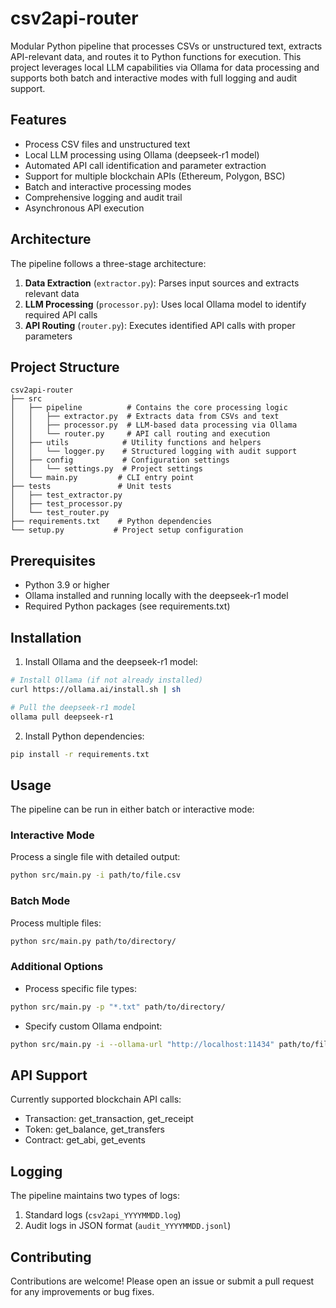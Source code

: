 # csv2api-router
Modular Python pipeline that processes CSVs or unstructured text, extracts API-relevant data, and routes it to Python functions for execution. This project leverages local LLM capabilities via Ollama for data processing and supports both batch and interactive modes with full logging and audit support.

## Features
- Process CSV files and unstructured text
- Local LLM processing using Ollama (deepseek-r1 model)
- Automated API call identification and parameter extraction
- Support for multiple blockchain APIs (Ethereum, Polygon, BSC)
- Batch and interactive processing modes
- Comprehensive logging and audit trail
- Asynchronous API execution

## Architecture
The pipeline follows a three-stage architecture:
1. **Data Extraction** (`extractor.py`): Parses input sources and extracts relevant data
2. **LLM Processing** (`processor.py`): Uses local Ollama model to identify required API calls
3. **API Routing** (`router.py`): Executes identified API calls with proper parameters

## Project Structure
```
csv2api-router
├── src
│   ├── pipeline          # Contains the core processing logic
│   │   ├── extractor.py  # Extracts data from CSVs and text
│   │   ├── processor.py  # LLM-based data processing via Ollama
│   │   └── router.py     # API call routing and execution
│   ├── utils            # Utility functions and helpers
│   │   └── logger.py    # Structured logging with audit support
│   ├── config           # Configuration settings
│   │   └── settings.py  # Project settings
│   └── main.py         # CLI entry point
├── tests               # Unit tests
│   ├── test_extractor.py
│   ├── test_processor.py
│   └── test_router.py
├── requirements.txt    # Python dependencies
└── setup.py           # Project setup configuration
```

## Prerequisites
- Python 3.9 or higher
- Ollama installed and running locally with the deepseek-r1 model
- Required Python packages (see requirements.txt)

## Installation
1. Install Ollama and the deepseek-r1 model:
```bash
# Install Ollama (if not already installed)
curl https://ollama.ai/install.sh | sh

# Pull the deepseek-r1 model
ollama pull deepseek-r1
```

2. Install Python dependencies:
```bash
pip install -r requirements.txt
```

## Usage
The pipeline can be run in either batch or interactive mode:

### Interactive Mode
Process a single file with detailed output:
```bash
python src/main.py -i path/to/file.csv
```

### Batch Mode
Process multiple files:
```bash
python src/main.py path/to/directory/
```

### Additional Options
- Process specific file types:
```bash
python src/main.py -p "*.txt" path/to/directory/
```

- Specify custom Ollama endpoint:
```bash
python src/main.py -i --ollama-url "http://localhost:11434" path/to/file.csv
```

## API Support
Currently supported blockchain API calls:
- Transaction: get_transaction, get_receipt
- Token: get_balance, get_transfers
- Contract: get_abi, get_events

## Logging
The pipeline maintains two types of logs:
1. Standard logs (`csv2api_YYYYMMDD.log`)
2. Audit logs in JSON format (`audit_YYYYMMDD.jsonl`)

## Contributing
Contributions are welcome! Please open an issue or submit a pull request for any improvements or bug fixes.